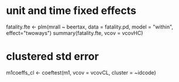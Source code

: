 # unit and time fixed effects

fatality.fte <- plm(mrall ~ beertax, data = fatality.pd,
model = "within", effect="twoways")
summary(fatality.fte, vcov = vcovHC)

# clustered std error
m1coeffs_cl <- coeftest(m1, vcov = vcovCL, cluster = ~idcode)
